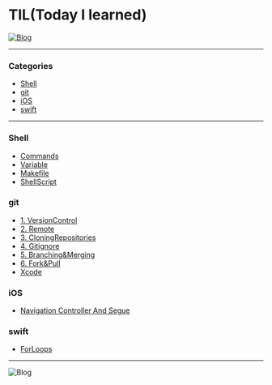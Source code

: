 # TIL(Today I learned)
[![Blog](https://img.shields.io/badge/Blog-velog.io/@usoab0561-blue.svg)](https://velog.io/@usoab0561)  


<hr>

### Categories
*  [Shell](https://github.com/usoab0561/TIL/blob/main/README.md#shell)
* [git](https://github.com/usoab0561/TIL/blob/main/README.md#git)
* [iOS](https://github.com/usoab0561/TIL/blob/main/README.md#ios)
* [swift](https://github.com/usoab0561/TIL/blob/main/README.md#swift)  

<hr>

### Shell
* [Commands](https://github.com/usoab0561/TIL/blob/main/Shell/Commands.md)
* [Variable](https://github.com/usoab0561/TIL/blob/master/Shell/Variable.md)
* [Makefile](https://github.com/usoab0561/TIL/blob/main/Shell/Makefile.md)
* [ShellScript](https://github.com/usoab0561/TIL/blob/main/Shell/ShellScirpt.md)

### git
* [1. VersionControl](https://github.com/usoab0561/TIL/blob/main/git/1.%20VersionControl.md)
* [2. Remote](https://github.com/usoab0561/TIL/blob/main/git/2.%20Remote.md)
* [3. CloningRepositories](https://github.com/usoab0561/TIL/blob/main/git/3.%20CloningRepositories.md)
* [4. Gitignore](https://github.com/usoab0561/TIL/blob/main/git/4.%20Gitignore.md)
* [5. Branching&Merging](https://github.com/usoab0561/TIL/blob/main/git/5.%20Branching%26Merging.md)
* [6. Fork&Pull](https://github.com/usoab0561/TIL/blob/main/git/6.%20Fork%26Pull.md)
* [Xcode](https://github.com/usoab0561/TIL/blob/main/git/Xcode.md)

### iOS
* [Navigation Controller And Segue](https://github.com/usoab0561/TIL/blob/main/iOS/Navigation%20Controller%20And%20Segue.md)

### swift
* [ForLoops](https://github.com/usoab0561/TIL/blob/main/swift/ForLoops.md)

<hr>

![Blog](https://img.shields.io/github/commit-activity/m/usoab0561/TIL)
 
